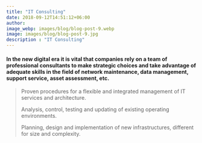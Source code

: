 ```yaml
---
title: "IT Consulting"
date: 2018-09-12T14:51:12+06:00
author:
image_webp: images/blog/blog-post-9.webp
image: images/blog/blog-post-9.jpg
description : "IT Consulting"
---
```


#### In the new digital era it is vital that companies rely on a team of professional consultants to make strategic choices and take advantage of adequate skills in the field of network maintenance, data management, support service, asset assessment, etc.

> Proven procedures for a flexible and integrated management of IT services and architecture.
> 
> Analysis, control, testing and updating of existing operating environments.
> 
> Planning, design and implementation of new infrastructures, different for size and complexity.
